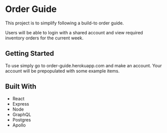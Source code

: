# Order Guide

This project is to simplify following a build-to order guide.

Users will be able to login with a shared account and view required inventory orders for the current week.

## Getting Started

To use simply go to order-guide.herokuapp.com and make an account. Your account will be prepopulated with some example items.

## Built With

- React
- Express
- Node
- GraphQL
- Postgres
- Apollo
